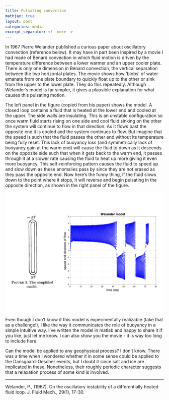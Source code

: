 ```yaml
---
title: Pulsating convection
mathjax: true
layout: post
categories: media
excerpt_separator: <!--more-->
---
```


In 1967 Pierre Welander published a curious paper about oscillatory convection (reference below). It may have in part been inspired by a movie I had made of Bénard convection in which fluid motion is driven by the temperature difference between a lower warmer and an upper cooler plate. There is only one dimension in Bénard convection, the vertical separation between the two horizontal plates. The movie shows how ‘blobs’ of water emanate from one plate boundary to quickly float up to the other or sink from the upper to the lower plate. They do this repeatedly. Although Welander’s model is far simpler, it gives a plausible explanation for what causes this pulsating motion. 
<!--more--> 

The left panel in the figure (copied from his paper) shows the model. A closed loop contains a fluid that is heated at the lower end and cooled at the upper. The side walls are insulating. This is an unstable configuration so once warm fluid starts rising on one side and cool fluid sinking on the other the system will continue to flow in that direction. As it flows past the opposite end it is cooled and the system continues to flow. But imagine that the speed is such that the fluid passes the other end without its temperature being fully reset. This lack of buoyancy loss (and symmetrically lack of buoyancy gain at the warm end) will cause the fluid to down as it descends on the opposite side such that when it gets back to the warm end, it passes through it at a slower rate causing the fluid to heat up more giving it even more buoyancy. This self-reinforcing pattern causes the fluid to speed up and slow down as these anomalies pass by since they are not erased as they pass the opposite end. Now here’s the funny thing, if the fluid slows down to the point where it stops, it will reverse and begin pulsating in the opposite direction, as shown in the right panel of the figure.

![Welander_model.jpeg](/assets/Welander_model.jpeg)

Even though I don’t know if this model is experimentally realizable (take that as a challenge!), I like the way it communicates the role of buoyancy in a simple intuitive way. I’ve written the model in matlab and happy to share it if you like, just let me know. I can also show you the movie - it is way too long to include here. 

Can the model be applied to any geophysical process? I don’t know. There was a time when I wondered whether it in some sense could be applied to the Dansgaard-Oescher events, but I doubt it since salt and ice are implicated in these. Nonetheless, their roughly periodic character suggests that a relaxation process of some kind is involved. 

- - - - -
Welander, P., (1967). On the oscillatory instability of a differentially heated fluid loop. J. Fluid Mech., 29(1), 17-30.


